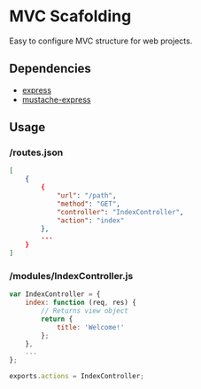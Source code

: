 # MVC Scafolding

Easy to configure MVC structure for web projects.

## Dependencies

- [express](https://www.npmjs.org/package/express)
- [mustache-express](https://www.npmjs.org/package/mustache-express)

## Usage

### /routes.json
```json
[
    {
        {
            "url": "/path",
            "method": "GET",
            "controller": "IndexController",
            "action": "index"
        },
        ...
    }
]
```

### /modules/IndexController.js
```js
var IndexController = {
    index: function (req, res) {
        // Returns view object
        return {
            title: 'Welcome!'
        };
    },
    ...
};

exports.actions = IndexController;

```
